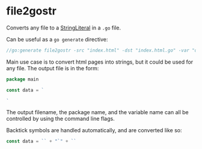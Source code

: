 file2gostr
========================================

Converts any file to a 
[StringLiteral](https://golang.org/ref/spec#String_literals) 
in a `.go` file.


Can be useful as a `go generate` directive:

~~~go
//go:generate file2gostr -src "index.html" -dst "index.html.go" -var "data" -pkg "main"
~~~


Main use case is to convert html pages into strings, but it could be
used for any file.  The output file is in the form:

~~~go
package main

const data = `

`
~~~

The output filename, the package name, and the variable name can all
be controlled by using the command line flags.


Backtick symbols are handled automatically, and are converted like so:
~~~go
const data = `` + "`" + ``
~~~
